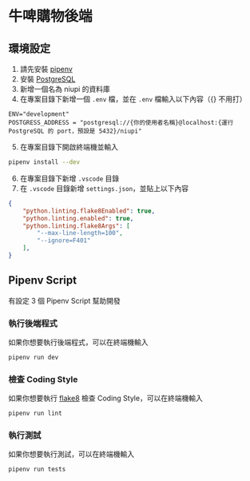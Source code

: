 # 牛啤購物後端

## 環境設定

1. 請先安裝 [pipenv](https://github.com/pypa/pipenv#installation)
2. 安裝 [PostgreSQL](https://www.postgresql.org/download/)
3. 新增一個名為 niupi 的資料庫
4. 在專案目錄下新增一個 `.env` 檔，並在 `.env` 檔輸入以下內容（{} 不用打）
```env
ENV="development"
POSTGRESS_ADDRESS = "postgresql://{你的使用者名稱}@localhost:{運行 PostgreSQL 的 port，預設是 5432}/niupi"
```
5. 在專案目錄下開啟終端機並輸入
```bash
pipenv install --dev
```

6. 在專案目錄下新增 `.vscode` 目錄
7. 在 `.vscode` 目錄新增 `settings.json`，並貼上以下內容
```json
{
    "python.linting.flake8Enabled": true,
    "python.linting.enabled": true,
    "python.linting.flake8Args": [
        "--max-line-length=100",
        "--ignore=F401"
    ],
}
```

## Pipenv Script

有設定 3 個 Pipenv Script 幫助開發

### 執行後端程式

如果你想要執行後端程式，可以在終端機輸入
```bash
pipenv run dev
```

### 檢查 Coding Style

如果你想要執行 [flake8]() 檢查 Coding Style，可以在終端機輸入
```bash
pipenv run lint
```

### 執行測試

如果你想要執行測試，可以在終端機輸入
```bash
pipenv run tests
```
